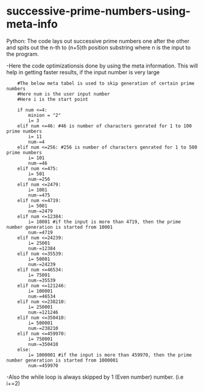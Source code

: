 # successive-prime-numbers-using-meta-info
Python: The code lays out successive prime numbers one after the other and spits out the n-th to (n+5)th position substring where n is the input to the program.

-Here the code optimizationsis done by using the meta information. This will help in getting faster results, if the input number is very large

        #The below meta tabel is used to skip generation of certain prime numbers
        #Here num is the user input number
        #Here i is the start point
        
        if num <=4:
            minion = "2"
            i= 3 
        elif num <=46: #46 is number of characters genrated for 1 to 100 prime numbers
            i= 11
            num-=4
        elif num <=256: #256 is number of characters genrated for 1 to 500 prime numbers
            i= 101
            num-=46
        elif num <=475:
            i= 501
            num-=256
        elif num <=2479:
            i= 1001
            num-=475
        elif num <=4719:
            i= 5001
            num-=2479
        elif num <=12384:
            i= 10001 #if the input is more than 4719, then the prime number generation is started from 10001 
            num-=4719
        elif num <=24239:
            i= 25001
            num-=12384
        elif num <=35539:
            i= 50001
            num-=24239
        elif num <=46534:
            i= 75001
            num-=35539
        elif num <=121246:
            i= 100001
            num-=46534
        elif num <=238210:
            i= 250001
            num-=121246
        elif num <=350410: 
            i= 500001 
            num-=238210
        elif num <=459970:
            i= 750001
            num-=350410
        else:
            i= 1000001 #if the input is more than 459970, then the prime number generation is started from 1000001
            num-=459970
            
-Also the while loop is always skipped by 1 (Even number) number. (i.e i+=2)
